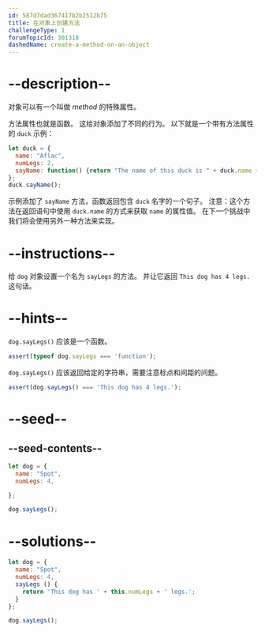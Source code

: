 ```yaml
---
id: 587d7dad367417b2b2512b75
title: 在对象上创建方法
challengeType: 1
forumTopicId: 301318
dashedName: create-a-method-on-an-object
---
```


# --description--

对象可以有一个叫做 <dfn>method</dfn> 的特殊属性。

方法属性也就是函数。 这给对象添加了不同的行为。 以下就是一个带有方法属性的 `duck` 示例：

```js
let duck = {
  name: "Aflac",
  numLegs: 2,
  sayName: function() {return "The name of this duck is " + duck.name + ".";}
};
duck.sayName();
```

示例添加了 `sayName` 方法，函数返回包含 `duck` 名字的一个句子。 注意：这个方法在返回语句中使用 `duck.name` 的方式来获取 `name` 的属性值。 在下一个挑战中我们将会使用另外一种方法来实现。

# --instructions--

给 `dog` 对象设置一个名为 `sayLegs` 的方法。 并让它返回 `This dog has 4 legs.` 这句话。

# --hints--

`dog.sayLegs()` 应该是一个函数。

```js
assert(typeof dog.sayLegs === 'function');
```

`dog.sayLegs()` 应该返回给定的字符串，需要注意标点和间距的问题。

```js
assert(dog.sayLegs() === 'This dog has 4 legs.');
```

# --seed--

## --seed-contents--

```js
let dog = {
  name: "Spot",
  numLegs: 4,

};

dog.sayLegs();
```

# --solutions--

```js
let dog = {
  name: "Spot",
  numLegs: 4,
  sayLegs () {
    return 'This dog has ' + this.numLegs + ' legs.';
  }
};

dog.sayLegs();
```
